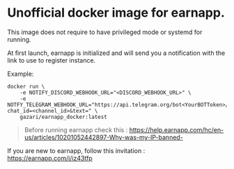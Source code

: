 # Unofficial docker image for earnapp.


This image does not require to have privileged mode or systemd for running.


At first launch, earnapp is initialized and will send you a notification with the link to use to register instance.


Example:

    docker run \
        -e NOTIFY_DISCORD_WEBHOOK_URL="<DISCORD_WEBHOOK_URL>" \
        -e NOTFY_TELEGRAM_WEBHOOK_URL="https://api.telegram.org/bot<YourBOTToken>/sendMessage?chat_id=<channel_id>&text=" \
        gazari/earnapp_docker:latest



> Before running earnapp check this : https://help.earnapp.com/hc/en-us/articles/10201052442897-Why-was-my-IP-banned-


If you are new to earnapp, follow this invitation : https://earnapp.com/i/iz43tfp
